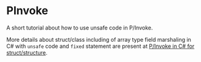 # PInvoke
A short tutorial about how to use unsafe code in P/Invoke.

More details about struct/class including of array type field marshaling in C# with `unsafe` code and `fixed` statement are present at [P/Invoke in C# for struct/structure](https://shuhuagao.github.io/2017/07/20/pinvoke-in-cs-for-struct).
